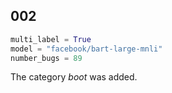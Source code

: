 ## 002

```python
multi_label = True
model = "facebook/bart-large-mnli"
number_bugs = 89
```

The category *boot* was added.
